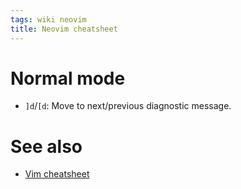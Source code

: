 ```yaml
---
tags: wiki neovim
title: Neovim cheatsheet
---
```


# Normal mode

- `]d`/`[d`: Move to next/previous diagnostic message.

# See also

- [Vim cheatsheet]

<!-- References -->

[Vim cheatsheet]: /wiki/Vim_cheatsheet
